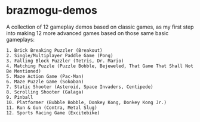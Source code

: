 brazmogu-demos
==============

A collection of 12 gameplay demos based on classic games, as my first step into making 12 more advanced games based on those same basic gameplays:

	1. Brick Breaking Puzzler (Breakout)
	2. Single/Multiplayer Paddle Game (Pong)
	3. Falling Block Puzzler (Tetris, Dr. Mario)
	4. Matching Puzzle (Puzzle Bobble, Bejeweled, That Game That Shall Not Be Mentioned)
	5. Maze Action Game (Pac-Man)
	6. Maze Puzzle Game (Sokoban)
	7. Static Shooter (Asteroid, Space Invaders, Centipede)
	8. Scrolling Shooter (Galaga)
	9. Pinball
	10. Platformer (Bubble Bobble, Donkey Kong, Donkey Kong Jr.)
	11. Run & Gun (Contra, Metal Slug)
	12. Sports Racing Game (Excitebike)

